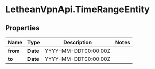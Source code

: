 # LetheanVpnApi.TimeRangeEntity

## Properties

Name | Type | Description | Notes
------------ | ------------- | ------------- | -------------
**from** | **Date** | YYYY-MM-DDT00:00:00Z | 
**to** | **Date** | YYYY-MM-DDT00:00:00Z | 


